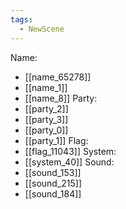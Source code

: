 ```yaml
---
tags:
  - NewScene
---
```

Name:
- [[name_65278]]
- [[name_1]]
- [[name_8]]
Party:
- [[party_2]]
- [[party_3]]
- [[party_0]]
- [[party_1]]
Flag:
- [[flag_11043]]
System:
- [[system_40]]
Sound:
- [[sound_153]]
- [[sound_215]]
- [[sound_184]]
